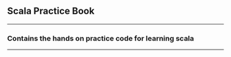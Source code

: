 ## Scala Practice Book
----------------------
### Contains the hands on practice code for learning scala
----------------------

